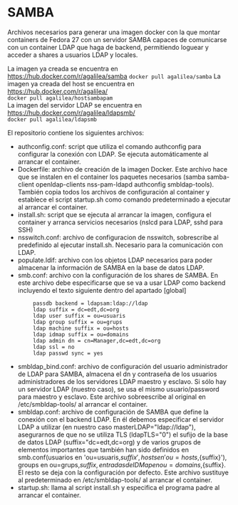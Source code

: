 # SAMBA
Archivos necesarios para generar una imagen docker con la que montar containers de 
Fedora 27 con un servidor SAMBA capaces de comunicarse con un container LDAP que haga de backend, permitiendo loguear y 
acceder a shares a usuarios LDAP y locales. 

La imagen ya creada se encuentra en https://hub.docker.com/r/agalilea/samba
```docker pull agalilea/samba```
La imagen ya creada del host se encuentra en https://hub.docker.com/r/agalilea/  
```docker pull agalilea/hostsambapam```  
La imagen del servidor LDAP se encuentra en https://hub.docker.com/r/agalilea/ldapsmb/  
```docker pull agalilea/ldapsmb```  


El repositorio contiene los siguientes archivos:
  * authconfig.conf: script que utiliza el comando authconfig para configurar la conexión con LDAP. Se ejecuta automáticamente al arrancar el container.  
  * Dockerfile: archivo de creación de la imagen Docker. Este archivo hace que se instalen en el container los paquetes 
  necesarios (samba samba-client openldap-clients nss-pam-ldapd authconfig smbldap-tools). También copia todos los 
  archivos de configuración al container y establece el script startup.sh como comando predeterminado a ejecutar al 
  arrancar el container.  
  * install.sh: script que se ejecuta al arrancar la imagen, configura el container y arranca servicios necesarios (nslcd para LDAP, sshd para SSH)  
  * nsswitch.conf: archivo de configuracion de nsswitch, sobrescribe al predefinido al ejecutar install.sh. Necesario para la comunicación con LDAP.  
  * populate.ldif: archivo con los objetos LDAP necesarios para poder almacenar la información de SAMBA en la base de datos LDAP.  
  * smb.conf: archivo con la configuración de los shares de SAMBA. En este archivo debe especificarse que se va a usar 
  LDAP como backend incluyendo el texto siguiente dentro del apartado [global]
  ```     
          passdb backend = ldapsam:ldap://ldap
          ldap suffix = dc=edt,dc=org
          ldap user suffix = ou=usuaris
          ldap group suffix = ou=grups
          ldap machine suffix = ou=hosts
          ldap idmap suffix = ou=domains
          ldap admin dn = cn=Manager,dc=edt,dc=org
          ldap ssl = no
          ldap passwd sync = yes
  ```
  * smbldap_bind.conf: archivo de configuración del usuario administrador de LDAP para SAMBA, almacena el dn y 
  contraseña de los usuarios administradores de los servidores LDAP maestro y esclavo. Si sólo hay un servidor LDAP 
  (nuestro caso), se usa el mismo usuario/password para maestro y esclavo. Este archivo sobreescribe al original en 
  /etc/smbldap-tools/ al arrancar el container.  
  * smbldap.conf: archivo de configuración de SAMBA que define la conexión con el backend LDAP. En él debemos 
  especificar el servidor LDAP a utilizar (en nuestro caso masterLDAP="ldap://ldap"), asegurarnos de que no se utiliza 
  TLS (ldapTLS="0") el sufijo de la base de datos LDAP (suffix="dc=edt,dc=org) y de varios grupos de elementos 
  importantes que también han sido definidos en smb.conf(usuarios en 'ou=usuaris,${suffix}', hosts en 
  'ou=hosts,${suffix}'), groups en ou=grups,${suffix}, entradas de IDMap en ou=domains,${suffix}. El resto se deja con 
  la configuración por defecto. Este archivo sustituye al predeterminado en /etc/smbldap-tools/ al arrancar el container.  
  * startup.sh: llama al script install.sh y especifica el programa padre al arrancar el container.  


